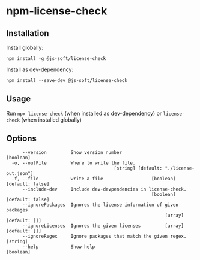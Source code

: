 # npm-license-check

## Installation

Install globally:

`npm install -g @js-soft/license-check`

Install as dev-dependency:

`npm install --save-dev @js-soft/license-check`

## Usage

Run `npx license-check` (when installed as dev-dependency) or `license-check` (when installed globally)

## Options

```
      --version         Show version number                            [boolean]
  -o, --outFile         Where to write the file.
                                        [string] [default: "./license-out.json"]
  -f, --file            write a file                  [boolean] [default: false]
      --include-dev     Include dev-devpendencies in license-check.
                                                      [boolean] [default: false]
      --ignorePackages  Ignores the license information of given packages
                                                           [array] [default: []]
      --ignoreLicenses  Ignores the given licenses         [array] [default: []]
      --ignoreRegex     Ignore packages that match the given regex.     [string]
      --help            Show help                                      [boolean]
```
